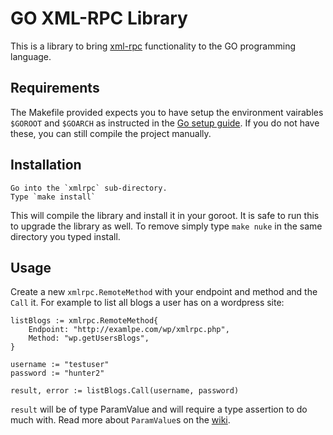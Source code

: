 GO XML-RPC Library
==================

This is a library to bring [xml-rpc][1] functionality to the GO programming language.

[1]: <http://www.xmlrpc.com/> "XML-RPC Homepage"

Requirements
------------
The Makefile provided expects you to have setup the environment vairables `$GOROOT` and `$GOARCH` as instructed in the [Go setup guide][]. If you do not have these, you can still compile the project manually.

[Go setup guide]: <http://golang.org/doc/install.html#tmp_17> "Go setup - Environment Variables"

Installation
------------

	Go into the `xmlrpc` sub-directory.
	Type `make install`

This will compile the library and install it in your goroot. It is safe to run this to upgrade the library as well. To remove simply type `make nuke` in the same directory you typed install.

Usage
-----

Create a new `xmlrpc.RemoteMethod` with your endpoint and method and the `Call` it. For example to list all blogs a user has on a wordpress site:

	listBlogs := xmlrpc.RemoteMethod{
		Endpoint: "http://examlpe.com/wp/xmlrpc.php",
		Method: "wp.getUsersBlogs",
	}

	username := "testuser"
	password := "hunter2"
	
	result, error := listBlogs.Call(username, password)
	
`result` will be of type ParamValue and will require a type assertion to do much with. Read more about `ParamValue`s on the [wiki][].

[wiki]: <http://wiki.github.com/sionide21/Go-xml-rpc/paramvalue> "Lst of ParamValues"